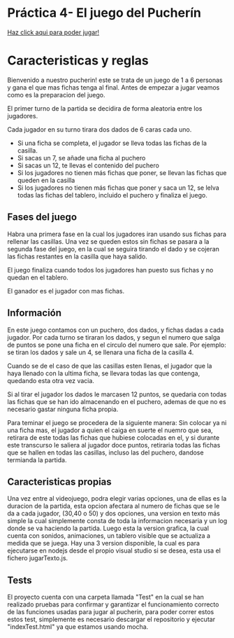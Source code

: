 # Práctica 4- El juego del Pucherín

<a href="https://xeadnor.github.io/Prac4-Pucherin/">Haz click aqui para poder jugar!</a>

<h1>Caracteristicas y reglas</h1>
Bienvenido a nuestro pucherin! este se trata de un juego de 1 a 6 personas y gana el que mas fichas tenga al final. Antes de empezar a jugar veamos como es la preparacion del juego.

<p></p>
<p>El primer turno de la partida se decidira de forma aleatoria entre los jugadores.</p>
Cada jugador en su turno tirara dos dados de 6 caras cada uno.

<ul>
<li>Si una ficha se completa, el jugador se lleva todas las fichas de la casilla.</li>
<li>Si sacas un 7, se añade una ficha al puchero</li>
<li>Si sacas un 12, te llevas el contenido del puchero</li>
<li>Si los jugadores no tienen más fichas que poner, se llevan las fichas que queden en la casilla</li>
<li>Si los jugadores no tienen más fichas que poner y saca un 12, se lelva todas las fichas del tablero, incluido el puchero y finaliza el juego.</li>
</ul>

<h2>Fases del juego</h2>
Habra una primera fase en la cual los jugadores iran usando sus fichas para rellenar las casillas.
Una vez se queden estos sin fichas se pasara a la segunda fase del juego, en la cual se seguira tirando el dado y se cojeran las fichas restantes en la casilla que haya salido.

<p>El juego finaliza cuando todos los jugadores han puesto sus fichas y no quedan en el tablero.</p>
El ganador es el jugador con mas fichas.

<h2>Información</h2>
En este  juego contamos con un puchero, dos dados, y fichas dadas a cada jugador.
Por cada turno se tiraran los dados, y segun el numero que salga de puntos se pone una ficha en el circulo del numero que sale. Por ejemplo: se tiran los dados y sale un 4, se llenara una ficha de la casilla 4.
<p></p>
Cuando se de el caso de que las casillas esten llenas, el jugador que la haya llenado con la ultima ficha, se llevara todas las que contenga, quedando esta otra vez vacia.
<p></p>
Si al tirar el jugador los dados le marcasen 12 puntos, se quedaria con todas las fichas que se han ido almacenando en el puchero, ademas de que no es necesario gastar ninguna ficha propia.
<p></p>
Para teminar el juego se procedera de la siguiente manera:
Sin colocar ya ni una ficha mas, el jugador a quien el caiga en suerte el nuemro que sea, retirara de este todas las fichas que hubiese colocadas en el, y si durante este transcurso le saliera al jugador doce puntos, retiraria todas las fichas que se hallen en todas las casillas, incluso las del puchero, dandose termianda la partida.

<h2>Caracteristicas propias</h2>
Una vez entre al videojuego, podra elegir varias opciones, una de ellas es la duracion de la partida, esta opcion afectara al numero de fichas que se le da a cada jugador, (30,40 o 50) y dos opciones, una version en texto más simple la cual simplemente consta de toda la informacion necesaria y un log donde se va haciendo la partida.
Luego esta la version grafica, la cual cuenta con sonidos, animaciones, un tablero visible que se actualiza a medida que se juega. 
Hay una 3 version disponible, la cual es para ejecutarse en nodejs desde el propio visual studio si se desea, esta usa el fichero jugarTexto.js.

<h2>Tests</h2>
El proyecto cuenta con una carpeta llamada "Test" en la cual se han realizado pruebas para confirmar y garantizar el funcionamiento correcto de las funciones usadas para jugar al pucherin, para poder correr estos estos test, simplemente es necesario descargar el repositorio y ejecutar "indexTest.html" ya que estamos usando mocha.
